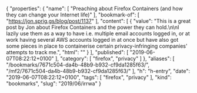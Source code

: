 {
  "properties": {
    "name": [
      "Preaching about Firefox Containers (and how they can change your Internet life)"
    ],
    "bookmark-of": [
      "https://jon.sprig.gs/blog/post/1137"
    ],
    "content": [
      {
        "value": "This is a great post by Jon about Firefox Containers and the power they can hold.\n\nI lazily use them as a way to have i.e. multiple email accounts logged in, or at work having several AWS accounts logged in at once but have also got some pieces in place to containerise certain privacy-infringing companies' attempts to track me.",
        "html": ""
      }
    ],
    "published": [
      "2019-06-07T08:22:12+0100"
    ],
    "category": [
      "firefox",
      "privacy"
    ]
  },
  "aliases": [
    "/bookmarks/7671c504-da4b-48b9-b932-cf9da1285f63/",
    "/mf2/7671c504-da4b-48b9-b932-cf9da1285f63/"
  ],
  "h": "h-entry",
  "date": "2019-06-07T08:22:12+0100",
  "tags": [
    "firefox",
    "privacy"
  ],
  "kind": "bookmarks",
  "slug": "2019/06/irrwa"
}
